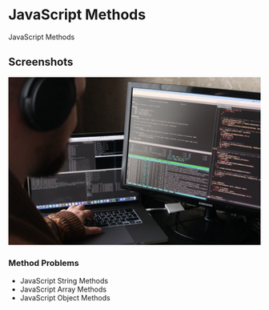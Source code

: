 # JavaScript Methods
JavaScript Methods

## Screenshots

<img src="https://raw.githubusercontent.com/jayedrashid/necessary_cloud_files/main/pexels-mikhail-fesenko-coding-problem-solve.jpg">

### Method Problems
- JavaScript String Methods
- JavaScript Array Methods
- JavaScript Object Methods
